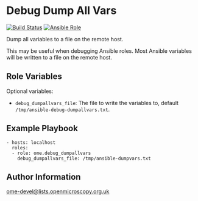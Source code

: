 Debug Dump All Vars
===================

[![Build Status](https://travis-ci.org/ome/ansible-role-debug-dumpallvars.svg)](https://travis-ci.org/ome/ansible-role-debug-dumpallvars)
[![Ansible Role](https://img.shields.io/ansible/role/41958.svg)](https://galaxy.ansible.com/ome/debug_dumpallvars/)

Dump all variables to a file on the remote host.

This may be useful when debugging Ansible roles. Most Ansible variables will be written to a file on the remote host.


Role Variables
--------------

Optional variables:

- `debug_dumpallvars_file`: The file to write the variables to, default `/tmp/ansible-debug-dumpallvars.txt`.


Example Playbook
----------------

    - hosts: localhost
      roles:
      - role: ome.debug_dumpallvars
        debug_dumpallvars_file: /tmp/ansible-dumpvars.txt


Author Information
------------------

ome-devel@lists.openmicroscopy.org.uk
